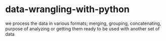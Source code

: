 # data-wrangling-with-python
we process the data in various formats; merging, grouping, concatenating, purpose of analyzing or getting them ready to be used with another set of data
